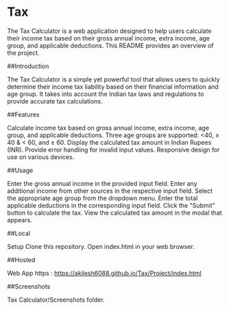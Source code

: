 # Tax
 The Tax Calculator is a web application designed to help users calculate their income tax based on their gross annual income, extra income, age group, and applicable deductions. This README provides an overview of the project.

##Introduction 

The Tax Calculator is a simple yet powerful tool that allows users to quickly determine their income tax liability based on their financial information and age group. It takes into account the Indian tax laws and regulations to provide accurate tax calculations.

##Features 

Calculate income tax based on gross annual income, extra income, age group, and applicable deductions. Three age groups are supported: <40, ≥ 40 & < 60, and ≥ 60. Display the calculated tax amount in Indian Rupees (INR). Provide error handling for invalid input values. Responsive design for use on various devices.

##Usage

Enter the gross annual income in the provided input field.
Enter any additional income from other sources in the respective input field.
Select the appropriate age group from the dropdown menu.
Enter the total applicable deductions in the corresponding input field.
Click the "Submit" button to calculate the tax.
View the calculated tax amount in the modal that appears.

##Local 

Setup Clone this repository. Open index.html in your web browser.

##Hosted 

Web App https : https://akilesh6088.github.io/Tax/Project/index.html

##Screenshots

Tax Calculator/Screenshots folder.
